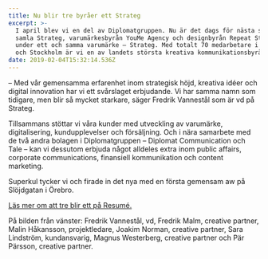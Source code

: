 ```yaml
---
title: Nu blir tre byråer ett Strateg
excerpt: >-
  I april blev vi en del av Diplomatgruppen. Nu är det dags för nästa steg. Att
  samla Strateg, varumärkesbyrån YouMe Agency och designbyrån Repeat Studio
  under ett och samma varumärke – Strateg. Med totalt 70 medarbetare i Örebro
  och Stockholm är vi en av landets största kreativa kommunikationsbyråer.
date: 2019-02-04T15:32:14.536Z
---
```

– Med vår gemensamma erfarenhet inom strategisk höjd, kreativa idéer och digital innovation har vi ett svårslaget erbjudande. Vi har samma namn som tidigare, men blir så mycket starkare, säger Fredrik Vannestål som är vd på Strateg.

Tillsammans stöttar vi våra kunder med utveckling av varumärke, digitalisering, kundupplevelser och försäljning. Och i nära samarbete med de två andra bolagen i Diplomatgruppen – Diplomat Communication och Tale – kan vi dessutom erbjuda något alldeles extra inom public affairs, corporate communications, finansiell kommunikation och content marketing.

Superkul tycker vi och firade in det nya med en första gemensam aw på Slöjdgatan i Örebro.

[Läs mer om att tre blir ett på Resumé.](https://www.resume.se/nyheter/artiklar/2019/02/04/diplomatgruppen-vaxte-med-80-procent-2018--bildar-storbyra/)

På bilden från vänster: Fredrik Vannestål, vd, Fredrik Malm, creative partner, Malin Håkansson, projektledare, Joakim Norman, creative partner, Sara Lindström, kundansvarig, Magnus Westerberg, creative partner och Pär Pärsson, creative partner.
